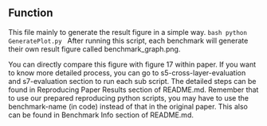 ## Function
This file mainly to generate the result figure in a simple way.
    ```bash
    python GeneratePlot.py
    ```
After running this script, each benchmark will generate their own result figure called benchmark_graph.png. 

You can directly compare this figure with figure 17 within paper. If you want to know more detailed process, you can go to s5-cross-layer-evaluation and s7-evaluation section to run each sub script. The detailed steps can be found in Reproducing Paper Results section of README.md. Remember that to use our prepared reproducing python scripts, you may have to use the benchmark-name (in code) instead of that in the original paper. This also can be found in Benchmark Info section of README.md.
